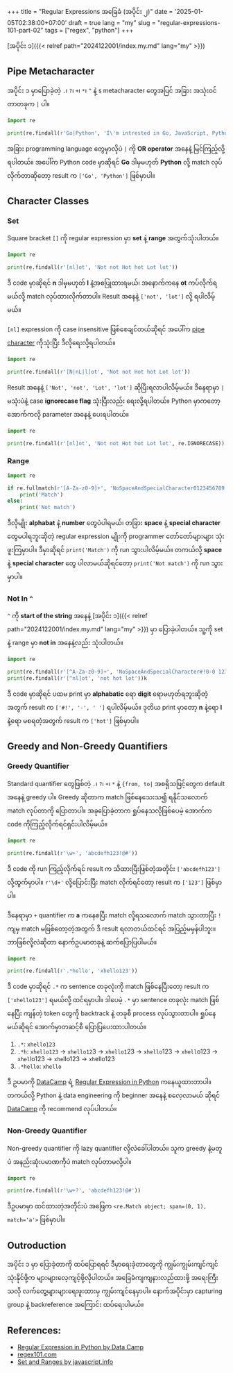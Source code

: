 +++
title = "Regular Expressions အခြေခံ (အပိုင်း ၂)"
date = '2025-01-05T02:38:00+07:00'
draft = true
lang = "my"
slug = "regular-expressions-101-part-02"
tags = ["regex", "python"]
+++

[အပိုင်း ၁]({{< relref path="2024122001/index.my.md" lang="my" >}})

## Pipe Metacharacter
အပိုင်း ၁ မှာပြောခဲ့တဲ့ `.`၊ `?`၊ `+`၊ `*`၊ `^` နဲ့ `$` metacharacter တွေအပြင် အခြား အသုံးဝင်တာတခုက `|` ပါ။
```python
import re

print(re.findall(r'Go|Python', 'I\'m intrested in Go, JavaScript, Python, and SQL'))
```
အခြား programming language တွေမှာလိုပဲ `|` ကို **OR operator** အနေနဲ့ မြင်ကြည့်လို့ရပါတယ်။ အပေါ်က Python code မှာဆိုရင် **Go** ဒါမှမဟုတ် **Python** လို့ match လုပ်လိုက်တာဆိုတော့ result က `['Go', 'Python']` ဖြစ်မှာပါ။

## Character Classes
### Set
Square bracket `[]` ကို regular expression မှာ **set** နဲ့ **range** အတွက်သုံးပါတယ်။
```python
import re

print(re.findall(r'[nl]ot', 'Not not Hot hot Lot lot'))
```
ဒီ code မှာဆိုရင် **n** ဒါမှမဟုတ် **l** နဲ့အစပြုထားရမယ်၊ အနောက်ကနေ **ot** ကပ်လိုက်ရမယ်လို့ match လုပ်ထားလိုက်တာပါ။ Result အနေနဲ့ `['not', 'lot']` လို့ ရပါလိမ့်မယ်။

`[nl]` expression ကို case insensitive ဖြစ်စေချင်တယ်ဆိုရင် အပေါ်က [pipe character](#pipe-metacharacter) ကိုသုံးပြီး ဒီလိုရေးလို့ရပါတယ်။
```python
import re

print(re.findall(r'[N|nL|l]ot', 'Not not Hot hot Lot lot'))
```
Result အနေနဲ့ `['Not', 'not', 'Lot', 'lot']` ဆိုပြီးရလာပါလိမ့်မယ်။ ဒီနေရာမှာ `|` မသုံးပဲနဲ့ case **ignorecase flag** သုံးပြီးလည်း ရေးလို့ရပါတယ်။ Python မှာကတော့ အောက်ကလို parameter အနေနဲ့ ပေးရပါတယ်။
```python
import re

print(re.findall(r'[nl]ot', 'Not not Hot hot Lot lot', re.IGNORECASE))
```

### Range
```python
import re

if re.fullmatch(r'[A-Za-z0-9]+', 'NoSpaceAndSpecialCharacter0123456789'):
    print('Match')
else:
    print('Not match')
```
ဒီလိုမျိုး **alphabat** နဲ့ **number** တွေပဲပါရမယ်၊ တခြား **space** နဲ့ **special character** တွေမပါရဘူးဆိုတဲ့ regular expression မျိုးကို programmer တော်တော်များများ သုံးဖူးကြမှာပါ။ ဒီမှာဆိုရင် `print('Match')` ကို run သွားပါလိမ့်မယ်။ တကယ်လို့ **space** နဲ့ **special character** တွေ ပါလာမယ်ဆိုရင်တော့ `print('Not match')` ကို run သွားမှာပါ။

### Not In `^`
`^` ကို **start of the string** အနေနဲ့ [အပိုင်း ၁]({{< relref path="2024122001/index.my.md" lang="my" >}}) မှာ ပြောခဲ့ပါတယ်။ သူ့ကို set နဲ့ range မှာ **not in** အနေနဲ့လည်း သုံးပါတယ်။
```python
import re

print(re.findall(r'[^A-Za-z0-9]+', 'NoSpaceAndSpecialCharacter#!0-0 123456789'))
print(re.findall(r'[^nl]ot', 'not hot lot'))k
```
ဒီ code မှာဆိုရင် ပထမ print မှာ **alphabatic** ရော **digit** ရောမဟုတ်ရဘူးဆိုတဲ့အတွက် result က `['#!', '-', ' ']` ရပါလိမ့်မယ်။ ဒုတိယ print မှာတော့ **n** နဲ့ရော **l** နဲ့ရော မစရတဲ့အတွက် result က `['hot']` ဖြစ်မှာပါ။

## Greedy and Non-Greedy Quantifiers
### Greedy Quantifier
Standard quantifier တွေဖြစ်တဲ့ `.`၊ `?`၊ `+`၊ `*` နဲ့ `{from, to|` အစရှိသဖြင့်တွေက default အနေနဲ့ greedy ပါ။ Greedy ဆိုတာက match ဖြစ်နေသေးသ၍ ရနိုင်သလောက် match လုပ်တာကို ပြောတာပါ။ အခုပြောခဲ့တာက ရှုပ်နေသလိုဖြစ်ပေမဲ့ အောက်က code ကိုကြည့်လိုက်ရင်ရှင်းပါလိမ့်မယ်။
```python
import re

print(re.findall(r'\w+', 'abcdefh123!@#'))
```
ဒီ code ကို run ကြည့်လိုက်ရင် result က သိထားပြီးဖြစ်တဲ့အတိုင်း `['abcdefh123']` လို့ထွက်မှာပါ။ `r'\d+'` လို့ပြောင်းပြီး match လိုက်ရင်တော့ result က `['123']` ဖြစ်မှာပါ။

ဒီနေရာမှာ `+` quantifier က **a** ကနေစပြီး match လို့ရသလောက် match သွားတာပြီး `!` ကျမှ match မဖြစ်တော့တဲ့အတွက် ဒီ result ရလာတယ်ထင်ရင် အပြည့်မမှန်ပါဘူး။ ဘာဖြစ်လို့လဲဆိုတာ နောက်ဥပမာတခုနဲ့ ဆက်ပြောပြပါမယ်။
```python
import re

print(re.findall(r'.*hello', 'xhello123'))
```
ဒီ code မှာဆိုရင် `.*` က sentence တခုလုံးကို match ဖြစ်နေပြီးတော့ result က `['xhello123']` ရမယ်လို့ ထင်ရမှာပါ။ ဒါပေမဲ့ `.*` မှာ sentence တခုလုံး match ဖြစ်နေပြီး ကျန်တဲ့ token တွေကို backtrack နဲ့ တခုစီ process လုပ်သွားတာပါ။ ရှုပ်နေမယ်ဆိုရင် အောက်မှာတဆင့်စီ ပြောပြပေးထားပါတယ်။

1. `.*`: `xhello123`
2. `.*h`: `xhello123` -> `xhello12`3 -> `xhello1`23 -> `xhello`123 -> `xhell`o123 -> `xhel`lo123 -> `xhe`llo123 -> `xh`ello123
3. `.*hello`: `xhello` 

ဒီ ဥပမာကို [DataCamp](https://www.datacamp.com/) ရဲ့ [Regular Expression in Python](https://campus.datacamp.com/courses/regular-expressions-in-python) ကနေယူထားတာပါ။ တကယ်လို့ Python နဲ့ data engineering ကို beginner အနေနဲ့ စလေ့လာမယ် ဆိုရင် [DataCamp](https://www.datacamp.com/) ကို recommend လုပ်ပါတယ်။

### Non-Greedy Quantifier
Non-greedy quantifier ကို lazy quantifier လို့လဲခေါ်ပါတယ်။ သူက greedy နဲ့မတူပဲ အနည်းဆုံးပမာဏကိုပဲ match လုပ်တာမလို့ပါ။
```python
import re

print(re.findall(r'\w+?', 'abcdefh123!@#'))
```
ဒီဥပမာမှာ ထင်ထားတဲ့အတိုင်းပဲ အဖြေက `<re.Match object; span=(0, 1), match='a'>` ဖြစ်မှာပါ။

## Outroduction
အပိုင်း ၁ မှာ ပြောခဲ့တာကို ထပ်ပြောရရင် ဒီမှာရေးခဲ့တာတွေကို ကျွမ်းကျွမ်းကျင်ကျင်သုံးနိုင်ဖို့က များများလေ့ကျင့်ဖို့လိုပါတယ်။ အခြေခံကျကျနားလည်ထားဖို့ အရေးကြီးသလို လက်တွေ့များများရေးဖူးထားမှ ကျွမ်းကျင်နေမှာပါ။ နောက်အပိုင်းမှာ capturing group နဲ့ backreference အကြောင်း ထပ်ရေးပါမယ်။

## References:
- [Regular Expression in Python by Data Camp](https://campus.datacamp.com/courses/regular-expressions-in-python)
- [regex101.com](https://regex101.com/)
- [Set and Ranges by javascript.info](https://javascript.info/regexp-character-sets-and-ranges)

